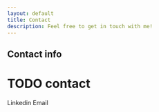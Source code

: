 ```yaml
---
layout: default
title: Contact 
description: Feel free to get in touch with me!
---
```


## Contact info
# TODO contact
Linkedin
Email

